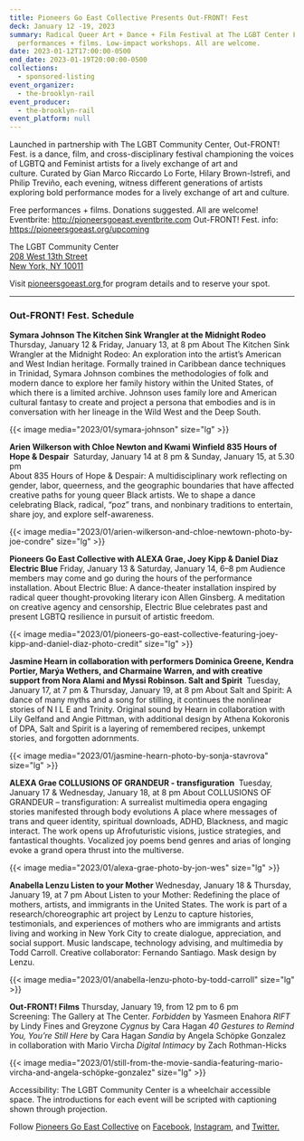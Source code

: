```yaml
---
title: Pioneers Go East Collective Presents Out-FRONT! Fest
deck: January 12 -19, 2023
summary: Radical Queer Art + Dance + Film Festival at The LGBT Center Free
  performances + films. Low-impact workshops. All are welcome.
date: 2023-01-12T17:00:00-0500
end_date: 2023-01-19T20:00:00-0500
collections:
  - sponsored-listing
event_organizer:
  - the-brooklyn-rail
event_producer:
  - the-brooklyn-rail
event_platform: null
---
```

Launched in partnership with The LGBT Community Center, Out-FRONT! Fest. is a dance, film, and cross-disciplinary festival championing the voices of LGBTQ and Feminist artists for a lively exchange of art and culture. Curated by Gian Marco Riccardo Lo Forte, Hilary Brown-Istrefi, and Philip Treviño, each evening, witness different generations of artists exploring bold performance modes for a lively exchange of art and culture. 

Free performances + films. Donations suggested. All are welcome!
Eventbrite: <http://pioneersgoeast.eventbrite.com>
Out-FRONT! Fest. info: <https://pioneersgoeast.org/upcoming>

The LGBT Community Center\
[208 West 13th Street](https://www.google.com/maps/search/208+West+13th+Street+New+York,+NY+10011?entry=gmail&source=g)\
[New York, NY 10011](https://www.google.com/maps/search/208+West+13th+Street+New+York,+NY+10011?entry=gmail&source=g)

Visit [pioneersgoeast.org ](https://pioneersgoeast.org/upcoming)for program details and to reserve your spot.

- - -

### **Out-FRONT! Fest.** Schedule

**Symara Johnson
The Kitchen Sink Wrangler at the Midnight Rodeo**
Thursday, January 12 &amp; Friday, January 13, at 8 pm
About The Kitchen Sink Wrangler at the Midnight Rodeo: An exploration into the artist’s American and West Indian heritage. Formally trained in Caribbean dance techniques in Trinidad, Symara Johnson combines the methodologies of folk and modern dance to explore her family history within the United States, of which there is a limited archive. Johnson uses family lore and American cultural fantasy to create and project a persona that embodies and is in conversation with her lineage in the Wild West and the Deep South.

{{< image media="2023/01/symara-johnson" size="lg" >}}



**Arien Wilkerson with Chloe Newton and Kwami Winfield
835 Hours of Hope & Despair** 
Saturday, January 14 at 8 pm & Sunday, January 15, at 5.30 pm\
About 835 Hours of Hope &amp; Despair: A multidisciplinary work reflecting on gender, labor, queerness,
and the geographic boundaries that have affected creative paths for young queer Black artists. We to
shape a dance celebrating Black, radical, “poz” trans, and nonbinary traditions to entertain, share joy,
and explore self-awareness.

{{< image media="2023/01/arien-wilkerson-and-chloe-newtown-photo-by-joe-condre" size="lg" >}}



**Pioneers Go East Collective with ALEXA Grae, Joey Kipp & Daniel Diaz
Electric Blue**
Friday, January 13 & Saturday, January 14, 6–8 pm
Audience members may come and go during the hours of the performance installation. About Electric Blue: A dance-theater installation inspired by radical queer thought-provoking literary icon Allen Ginsberg. A meditation on creative agency and censorship, Electric Blue celebrates past and present LGBTQ resilience in pursuit of artistic freedom.

{{< image media="2023/01/pioneers-go-east-collective-featuring-joey-kipp-and-daniel-diaz-photo-credit" size="lg" >}}



**Jasmine Hearn in collaboration with performers Dominica Greene, Kendra Portier, Marýa Wethers,
and Charmaine Warren, and with creative support from Nora Alami and Myssi Robinson.
Salt and Spirit** 
Tuesday, January 17, at 7 pm & Thursday, January 19, at 8 pm
About Salt and Spirit: A dance of many myths and a song for stilling, it continues the nonlinear stories of N I L E and Trinity. Original sound by Hearn in collaboration with Lily Gelfand and Angie Pittman, with additional design by Athena Kokoronis of DPA, Salt and Spirit is a layering of remembered recipes, unkempt stories, and forgotten adornments.

{{< image media="2023/01/jasmine-hearn-photo-by-sonja-stavrova" size="lg" >}}



**ALEXA Grae
COLLUSIONS OF GRANDEUR - transfiguration** 
Tuesday, January 17 & Wednesday, January 18, at 8 pm
About COLLUSIONS OF GRANDEUR – transfiguration: A surrealist multimedia opera engaging stories manifested through body evolutions A place where messages of trans and queer identity, spiritual downloads, ADHD, Blackness, and magic interact. The work opens up Afrofuturistic visions, justice strategies, and fantastical thoughts. Vocalized joy poems bend genres and arias of longing evoke a grand opera thrust into the multiverse.

{{< image media="2023/01/alexa-grae-photo-by-jon-wes" size="lg" >}}



**Anabella Lenzu
Listen to your Mother**
Wednesday, January 18 & Thursday, January 19, at 7 pm
About Listen to your Mother: Redefining the place of mothers, artists, and immigrants in the United States. The work is part of a research/choreographic art project by Lenzu to capture histories, testimonials, and experiences of mothers who are immigrants and artists living and working in New York City to create dialogue, appreciation, and social support. Music landscape, technology advising, and multimedia by Todd Carroll. Creative collaborator: Fernando Santiago. Mask design by Lenzu.

{{< image media="2023/01/anabella-lenzu-photo-by-todd-carroll" size="lg" >}}



**Out-FRONT! Films**
Thursday, January 19, from 12 pm to 6 pm\
Screening: The Gallery at The Center.
*Forbidden* by Yasmeen Enahora
*RIFT* by Lindy Fines and Greyzone
*Cygnus* by Cara Hagan
*40 Gestures to Remind You, You’re Still Here* by Cara Hagan
*Sandia* by Angela Schöpke Gonzalez in collaboration with Mario Vircha
*Digital Intimacy* by Zach Rothman-Hicks

{{< image media="2023/01/still-from-the-movie-sandia-featuring-mario-vircha-and-angela-schöpke-gonzalez" size="lg" >}}



Accessibility: The LGBT Community Center is a wheelchair accessible space.
The introductions for each event will be scripted with captioning shown through projection.

Follow [Pioneers Go East Collective](https://pioneersgoeast.org/) on [Facebook](https://www.facebook.com/PioneersGoEast/), [Instag​ram](https://www.instagram.com/pioneersgoeast/), and [Twitter.](https://twitter.com/PioneersGoEast)